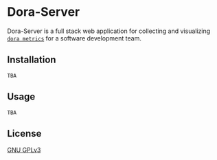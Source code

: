 # Dora-Server

Dora-Server is a full stack web application for collecting and visualizing [`dora metrics`](https://cloud.google.com/blog/products/devops-sre/using-the-four-keys-to-measure-your-devops-performance) for a software development team.

## Installation

`TBA`

## Usage

`TBA`

## License

[GNU GPLv3](https://www.gnu.org/licenses/gpl-3.0.en.html) 
